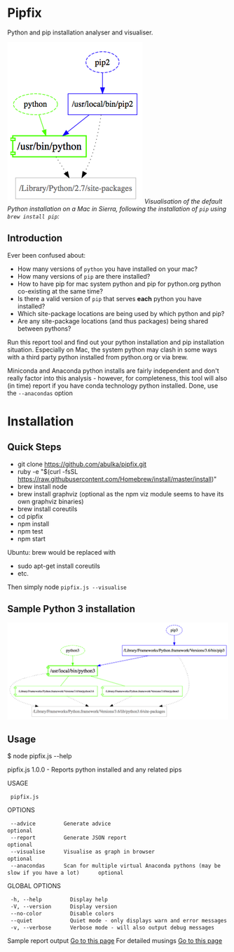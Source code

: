 # Pipfix

Python and pip installation analyser and visualiser.

![visualisation of pipfix results](images/graph00.png "visualisation pic")
*Visualisation of the default Python installation on a Mac in Sierra, 
following the installation of `pip` using `brew install pip`:*

## Introduction


Ever been confused about:
- How many versions of `python` you have installed on your mac?
- How many versions of `pip` are there installed?
- How to have pip for mac system python and pip for python.org python co-existing at the same time?
- Is there a valid version of `pip` that serves **each** python you have installed?
- Which site-package locations are being used by which python and pip?
- Are any site-package locations (and thus packages) being shared between pythons?

Run this report tool and find out your python installation and pip installation situation.  Especially on Mac, the system python may clash in some ways with a third party python installed from python.org or via brew.

Miniconda and Anaconda python installs are fairly independent and don't really factor into this analysis - however, for completeness, this tool will also (in time) report if you have conda technology python installed.  Done, use the `--anacondas` option


# Installation

## Quick Steps ##

- git clone https://github.com/abulka/pipfix.git
- ruby -e "$(curl -fsSL https://raw.githubusercontent.com/Homebrew/install/master/install)"
- brew install node
- brew install graphviz  (optional as the npm viz module seems to have its own graphviz binaries)
- brew install coreutils
- cd pipfix
- npm install
- npm test
- npm start

Ubuntu: brew would be replaced with
- sudo apt-get install coreutils
- etc.

Then simply node `pipfix.js --visualise`

## Sample Python 3 installation

![visualisation of pipfix results](images/graph02.png "visualisation of which pip points to which python")

## Usage

$ node pipfix.js --help

   pipfix.js 1.0.0 - Reports python installed and any related pips
     
   USAGE

     pipfix.js 

   OPTIONS

     --advice         Generate advice                                                                 optional      
     --report         Generate JSON report                                                            optional      
     --visualise      Visualise as graph in browser                                                   optional      
     --anacondas      Scan for multiple virtual Anaconda pythons (may be slow if you have a lot)      optional       

   GLOBAL OPTIONS

     -h, --help         Display help                                      
     -V, --version      Display version                                   
     --no-color         Disable colors                                    
     --quiet            Quiet mode - only displays warn and error messages
     -v, --verbose      Verbose mode - will also output debug messages    



Sample report output [Go to this page](doco/sample1.pdf)
For detailed musings [Go to this page](doco/musings.md)
